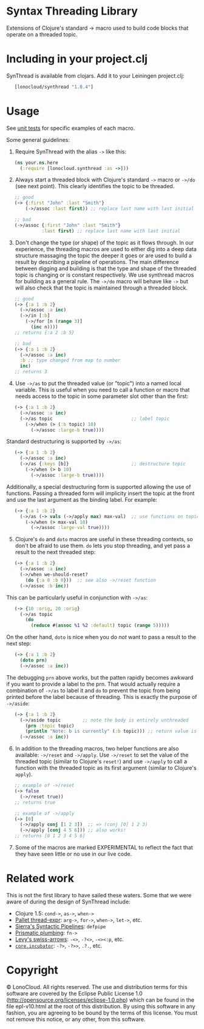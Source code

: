 # Syntax Threading Library

Extensions of Clojure's standard -> macro used to build code blocks that
operate on a threaded topic.

# Including in your project.clj

SynThread is available from clojars. Add it to your Leiningen project.clj:

```clojure
   [lonocloud/synthread "1.0.4"]
```

# Usage

See [unit tests](http://github.com/LonoCloud/synthread/blob/master/test/lonocloud/synthread/test.clj#L11)
for specific examples of each macro.

Some general guidelines:

1. Require SynThread with the alias `->` like this:
```clojure
   (ns your.ns.here
     (:require [lonocloud.synthread :as ->]))
```

2. Always start a threaded block with Clojure's standard `->` macro or `->/do` (see next point).
This clearly identifies the topic to be threaded.
```clojure
   ;; good
   (-> {:first "John" :last "Smith"}
       (->/assoc :last first)) ;; replace last name with last initial

   ;; bad
   (->/assoc {:first "John" :last "Smith"}
             :last first) ;; replace last name with last initial
```

3. Don't change the type (or shape) of the topic as it flows through. In our
experience, the threading macros are used to either dig into a deep data
structure massaging the topic the deeper it goes or are used to build a
result by describing a pipeline of operations. The main difference between
digging and building is that the type and shape of the threaded topic is
changing or is constant respectively. We use synthread macros for
building as a general rule. The `->/do` macro will behave like `->`
but will also check that the topic is maintained through a threaded
block.
```clojure
   ;; good
   (-> {:a 1 :b 2}
     (->/assoc :a inc)
     (->/in [:b]
       (->/for [n (range 3)]
         (inc n))))
   ;; returns {:a 2 :b 5}

   ;; bad
   (-> {:a 1 :b 2}
     (->/assoc :a inc)
     :b ;; type changed from map to number
     inc)
   ;; returns 3
```

4. Use `->/as` to put the threaded value (or "topic") into a named
local variable. This is useful when you need to call a function or
macro that needs access to the topic in some parameter slot other than
the first:
```clojure
   (-> {:a 1 :b 2}
     (->/assoc :a inc)
     (->/as topic                             ;; label topic
       (->/when (> (:b topic) 10)
         (->/assoc :large-b true))))
```
Standard destructuring is supported by `->/as`:
```clojure
   (-> {:a 1 :b 2}
     (->/assoc :a inc)
     (->/as {:keys [b]}                       ;; destructure topic
       (->/when (> b 10)
         (->/assoc :large-b true))))
```
Additionally, a special destructuring form is supported allowing the
use of functions. Passing a threaded form will implicity insert the
topic at the front and use the last argument as the binding label. For
example:
```clojure
   (-> {:a 1 :b 2}
     (->/as (-> vals (->/apply max) max-val)  ;; use functions on topic
       (->/when (> max-val 10)
         (->/assoc :large-val true))))
```

5. Clojure's `do` and `doto` macros are useful in these threading
contexts, so don't be afraid to use them. `do` lets you stop
threading, and yet pass a result to the next threaded step:
```clojure
   (-> {:a 1 :b 2}
     (->/assoc :a inc)
     (->/when we-should-reset?
       (do {:a 0 :b 0}))  ;; see also ->/reset function
     (->/assoc :b inc))
```
This can be particularly useful in conjunction with `->/as`:
```clojure
   (-> {10 :orig, 20 :orig}
     (->/as topic
       (do
         (reduce #(assoc %1 %2 :default) topic (range 5)))))
```
On the other hand, `doto` is nice when you do *not* want to pass a
result to the next step:
```clojure
   (-> {:a 1 :b 2}
     (doto prn)
     (->/assoc :a inc))
```
The debugging `prn` above works, but the patten rapidly becomes
awkward if you want to provide a label to the prn. That would actually
require a combination of `->/as` to label it and `do` to prevent the
topic from being printed before the label because of threading. This
is exactly the purpose of `->/aside`:
```clojure
   (-> {:a 1 :b 2}
     (->/aside topic        ;; note the body is entirely unthreaded
       (prn :topic topic)
       (println "Note: b is currently" (:b topic))) ;; return value is ignored
     (->/assoc :a inc))
```

6. In addition to the threading macros, two helper functions are also
available: `->/reset` and `->/apply`. Use `->/reset` to set the value
of the threaded topic (similar to Clojure's `reset!`) and use
`->/apply` to call a function with the threaded topic as its first
argument (similar to Clojure's `apply`).
```clojure
   ;; example of ->/reset
   (-> false
     (->/reset true))
   ;; returns true

   ;; example of ->/apply
   (-> [0]
     (->/apply conj [1 2 3])  ;; => (conj [0] 1 2 3)
     (->/apply [conj 4 5 6])) ;; also works!
   ;; returns [0 1 2 3 4 5 6]
```

7. Some of the macros are marked EXPERIMENTAL to reflect the fact that
they have seen little or no use in our live code.

# Related work

This is not the first library to have sailed these waters. Some that
we were aware of during the design of SynThread include:

- Clojure 1.5: `cond->`, `as->`, `when->`
- [Pallet thread-expr](https://github.com/pallet/thread-expr): `arg->`, `for->`, `when->`, `let->`, etc.
- [Sierra's Syntactic Pipelines](http://stuartsierra.com/2012/09/12/when-to-write-a-macro): `defpipe`
- [Prismatic plumbing](https://github.com/Prismatic/plumbing/blob/master/src/plumbing/core.clj#L280): `fn->`
- [Levy's swiss-arrows](https://github.com/rplevy/swiss-arrows): `-<>`, `-?<>`, `-<><:p`, etc.
- [`core.incubator`](https://github.com/clojure/core.incubator): `-?>`, `-?>>`, `.?.`, etc.

# Copyright
© LonoCloud. All rights reserved.
The use and distribution terms for this software are covered by the
Eclipse Public License 1.0 (http://opensource.org/licenses/eclipse-1.0.php)
which can be found in the file epl-v10.html at the root of this distribution.
By using this software in any fashion, you are agreeing to be bound by
the terms of this license.
You must not remove this notice, or any other, from this software.

